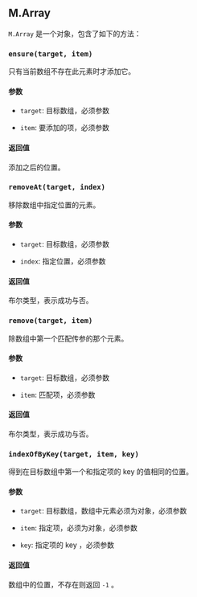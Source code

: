 ## M.Array

`M.Array` 是一个对象，包含了如下的方法：

### `ensure(target, item)`

只有当前数组不存在此元素时才添加它。

#### 参数

* `target`: 目标数组，必须参数

* `item`: 要添加的项，必须参数

#### 返回值

添加之后的位置。

### `removeAt(target, index)`

移除数组中指定位置的元素。

#### 参数

* `target`: 目标数组，必须参数

* `index`: 指定位置，必须参数

#### 返回值

布尔类型，表示成功与否。

### `remove(target, item)`

除数组中第一个匹配传参的那个元素。

#### 参数

* `target`: 目标数组，必须参数

* `item`: 匹配项，必须参数

#### 返回值

布尔类型，表示成功与否。

### `indexOfByKey(target, item, key)`

得到在目标数组中第一个和指定项的 key 的值相同的位置。

#### 参数

* `target`: 目标数组，数组中元素必须为对象，必须参数

* `item`: 指定项，必须为对象，必须参数

* `key`: 指定项的 key ，必须参数

#### 返回值

数组中的位置，不存在则返回 `-1` 。